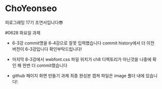 # ChoYeonseo

피로그래밍 17기 조연서입니다😎

#0628 화요일 과제

- 6-3강 commit명을 6-4강으로 잘못 입력했습니다 commit history에서 더 이전 버전이 6-3강입니다 확인부탁드립니다!
- 마지막 8-3강에서 webfont.css 파일 위치가 ch8 디렉토리가 아닌것을 나중에 확인 해 한번 더 commit했습니다

- github 페이지 화면 만들기 과제 최종 완성본 캡쳐 파일은 image 폴더 내에 있습니다!
